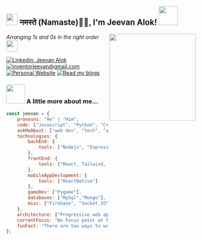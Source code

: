 <h2><img src="https://emojis.slackmojis.com/emojis/images/1531849430/4246/blob-sunglasses.gif?1531849430" width="30"/> नमस्ते (Namaste)🙏🏻, I'm Jeevan Alok! <img src="https://media.giphy.com/media/12oufCB0MyZ1Go/giphy.gif" width="50"></h2>
<img align='right' src="https://media.giphy.com/media/M9gbBd9nbDrOTu1Mqx/giphy.gif" width="230">
<p><em>Arranging 1s and 0s in the right order 
<img src="https://media.giphy.com/media/WUlplcMpOCEmTGBtBW/giphy.gif" width="30"/> 
</em></p>

[![Linkedin: Jeevan Alok](https://img.shields.io/badge/-JeevanAlok-blue?style=flat-square&logo=Linkedin&logoColor=white&link=https://www.linkedin.com/in/jeevan-alok-mohanty-b9143a22b/)](https://www.linkedin.com/in/jeevan-alok-mohanty-b9143a22b/)
<a href="mailto:inventorjeevan@gmail.com">![inventorjeevan@gmail.com](https://img.shields.io/badge/inventorjeevan@gmail.com-D14836?style=flat-square&logo=gmail&logoColor=white)  </a>
[![Personal Website](https://img.shields.io/badge/Personal_Portfolio-46a2f1.svg?&style=flat-square&logo=Google-Chrome&logoColor=white&link=https://jeevanalok.github.io/portfolio)](https://jeevanalok.github.io/portfolio)
[![Read my blogs](https://img.shields.io/badge/Read_my_blog-46a2f1.svg?&style=flat-square&logo=Google-Chrome&logoColor=black&link=https://jeevans-storybytes.pages.dev/)](https://jeevans-storybytes.pages.dev/)


### <img src="https://media.giphy.com/media/VgCDAzcKvsR6OM0uWg/giphy.gif" width="50"> A little more about me...  

```javascript
const jeevan = {
    pronouns: "He" | "Him",
    code: ["Javascript", "Python", "C++",],
    askMeAbout: ["web dev", "tech", "anime"],
    technologies: {
        backEnd: {
            tools: ["Nodejs", "Express","Flask","Golang"],
        },
        frontEnd: {
            tools: ["React, Tailwind, Bootstrap, Html5, Less, Css"]
        },
        mobileAppDevlopment: {
            tools: ["ReactNative"]
        },
        gameDev: ["Pygame"],
        databases: ["MySql","Mongo"],
        misc: ["Firebase", "Socket.IO","p5.js"]
    },
    architecture: ["Progressive web applications", "Single page applications","Cross Platform app development"],
    currentFocus: "No Focus point at this time",
    funFact: "There are two ways to write error-free programs; only the third one works"
};
```
<!-- <img src="https://media.giphy.com/media/LnQjpWaON8nhr21vNW/giphy.gif" width="60"> <em><b>I love connecting with different people</b> so if you want to say <b>hi, I'll be happy to meet you more!</b> 😊</em> -->

